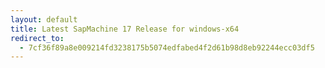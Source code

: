 ```yaml
---
layout: default
title: Latest SapMachine 17 Release for windows-x64
redirect_to:
  - 7cf36f89a8e009214fd3238175b5074edfabed4f2d61b98d8eb92244ecc03df5
---
```

